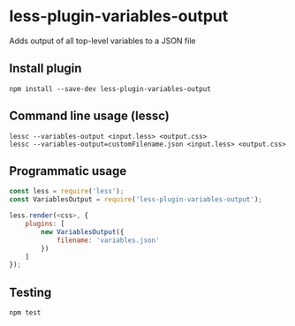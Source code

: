 # less-plugin-variables-output
Adds output of all top-level variables to a JSON file

## Install plugin
```
npm install --save-dev less-plugin-variables-output
```

## Command line usage (lessc)
```
lessc --variables-output <input.less> <output.css>
lessc --variables-output=customFilename.json <input.less> <output.css>
```

## Programmatic usage
```js
const less = require('less');
const VariablesOutput = require('less-plugin-variables-output');

less.render(<css>, {
	plugins: [
		new VariablesOutput({
			filename: 'variables.json'
		})
	]
});
```

## Testing
```
npm test
```